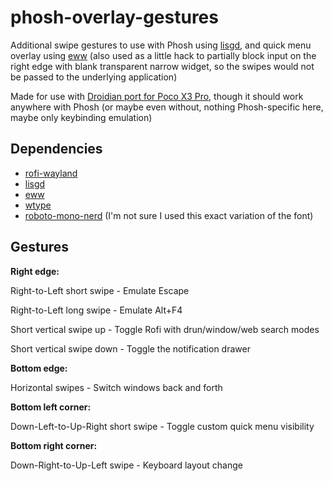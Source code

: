 # phosh-overlay-gestures
Additional swipe gestures to use with Phosh using [lisgd](https://git.sr.ht/~mil/lisgd), and quick menu overlay using [eww](https://github.com/elkowar/eww) (also used as a little hack to partially block input on the right edge with blank transparent narrow widget, so the swipes would not be passed to the underlying application)

Made for use with [Droidian port for Poco X3 Pro](https://github.com/droidian-vayu/device-page), though it should work anywhere with Phosh (or maybe even without, nothing Phosh-specific here, maybe only keybinding emulation)

## Dependencies
- [rofi-wayland](https://github.com/lbonn/rofi)
- [lisgd](https://git.sr.ht/~mil/lisgd)
- [eww](https://github.com/elkowar/eww)
- [wtype](https://github.com/atx/wtype)
- [roboto-mono-nerd](https://github.com/manjaro-sway/nerd-fonts-roboto-mono) (I'm not sure I used this exact variation of the font)

## Gestures
<b>Right edge:</b>

Right-to-Left short swipe - Emulate Escape

Right-to-Left long swipe - Emulate Alt+F4

Short vertical swipe up - Toggle Rofi with drun/window/web search modes

Short vertical swipe down - Toggle the notification drawer

<b>Bottom edge:</b>

Horizontal swipes - Switch windows back and forth

<b>Bottom left corner:</b>

Down-Left-to-Up-Right short swipe -  Toggle custom quick menu visibility

<b>Bottom right corner:</b>

Down-Right-to-Up-Left swipe - Keyboard layout change

